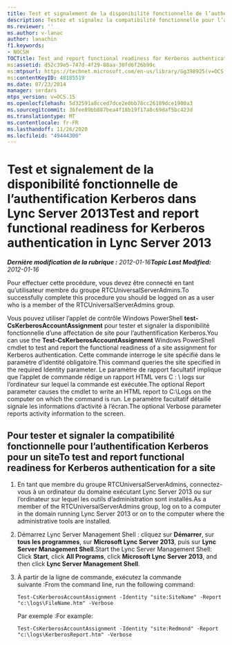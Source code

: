 ```yaml
---
title: Test et signalement de la disponibilité fonctionnelle de l’authentification Kerberos
description: Testez et signalez la compatibilité fonctionnelle pour l’authentification Kerberos.
ms.reviewer: ''
ms.author: v-lanac
author: lanachin
f1.keywords:
- NOCSH
TOCTitle: Test and report functional readiness for Kerberos authentication
ms:assetid: d52c39e5-747d-4f29-88aa-30fd6f26b99c
ms:mtpsurl: https://technet.microsoft.com/en-us/library/Gg398925(v=OCS.15)
ms:contentKeyID: 48185519
ms.date: 07/23/2014
manager: serdars
mtps_version: v=OCS.15
ms.openlocfilehash: 5d32591a8cced7dce2e0bb78cc26189dce1900a3
ms.sourcegitcommit: 36fee89bb887bea4f18b19f17a8c69daf5bc423d
ms.translationtype: MT
ms.contentlocale: fr-FR
ms.lasthandoff: 11/26/2020
ms.locfileid: "49444300"
---
```

# <a name="test-and-report-functional-readiness-for-kerberos-authentication-in-lync-server-2013"></a><span data-ttu-id="e6abe-103">Test et signalement de la disponibilité fonctionnelle de l’authentification Kerberos dans Lync Server 2013</span><span class="sxs-lookup"><span data-stu-id="e6abe-103">Test and report functional readiness for Kerberos authentication in Lync Server 2013</span></span>

<div data-xmlns="http://www.w3.org/1999/xhtml">

<div class="topic" data-xmlns="http://www.w3.org/1999/xhtml" data-msxsl="urn:schemas-microsoft-com:xslt" data-cs="https://msdn.microsoft.com/">

<div data-asp="https://msdn2.microsoft.com/asp">



</div>

<div id="mainSection">

<div id="mainBody"><span data-ttu-id="e6abe-104">

<span> </span></span><span class="sxs-lookup"><span data-stu-id="e6abe-104">

<span> </span></span></span>

<span data-ttu-id="e6abe-105">_**Dernière modification de la rubrique :** 2012-01-16_</span><span class="sxs-lookup"><span data-stu-id="e6abe-105">_**Topic Last Modified:** 2012-01-16_</span></span>

<span data-ttu-id="e6abe-106">Pour effectuer cette procédure, vous devez être connecté en tant qu’utilisateur membre du groupe RTCUniversalServerAdmins.</span><span class="sxs-lookup"><span data-stu-id="e6abe-106">To successfully complete this procedure you should be logged on as a user who is a member of the RTCUniversalServerAdmins group.</span></span>

<span data-ttu-id="e6abe-107">Vous pouvez utiliser l’applet de contrôle Windows PowerShell **test-CsKerberosAccountAssignment** pour tester et signaler la disponibilité fonctionnelle d’une affectation de site pour l’authentification Kerberos.</span><span class="sxs-lookup"><span data-stu-id="e6abe-107">You can use the **Test-CsKerberosAccountAssignment** Windows PowerShell cmdlet to test and report the functional readiness of a site assignment for Kerberos authentication.</span></span> <span data-ttu-id="e6abe-108">Cette commande interroge le site spécifié dans le paramètre d’identité obligatoire.</span><span class="sxs-lookup"><span data-stu-id="e6abe-108">This command queries the site specified in the required Identity parameter.</span></span> <span data-ttu-id="e6abe-109">Le paramètre de rapport facultatif implique que l’applet de commande rédige un rapport HTML vers C : \\ logs sur l’ordinateur sur lequel la commande est exécutée.</span><span class="sxs-lookup"><span data-stu-id="e6abe-109">The optional Report parameter causes the cmdlet to write an HTML report to C:\\Logs on the computer on which the command is run.</span></span> <span data-ttu-id="e6abe-110">Le paramètre facultatif détaillé signale les informations d’activité à l’écran.</span><span class="sxs-lookup"><span data-stu-id="e6abe-110">The optional Verbose parameter reports activity information to the screen.</span></span>

<div>

## <a name="to-test-and-report-functional-readiness-for-kerberos-authentication-for-a-site"></a><span data-ttu-id="e6abe-111">Pour tester et signaler la compatibilité fonctionnelle pour l’authentification Kerberos pour un site</span><span class="sxs-lookup"><span data-stu-id="e6abe-111">To test and report functional readiness for Kerberos authentication for a site</span></span>

1.  <span data-ttu-id="e6abe-112">En tant que membre du groupe RTCUniversalServerAdmins, connectez-vous à un ordinateur du domaine exécutant Lync Server 2013 ou sur l’ordinateur sur lequel les outils d’administration sont installés.</span><span class="sxs-lookup"><span data-stu-id="e6abe-112">As a member of the RTCUniversalServerAdmins group, log on to a computer in the domain running Lync Server 2013 or on to the computer where the administrative tools are installed.</span></span>

2.  <span data-ttu-id="e6abe-113">Démarrez Lync Server Management Shell : cliquez sur **Démarrer**, sur **tous les programmes**, sur **Microsoft Lync Server 2013**, puis sur **Lync Server Management Shell**.</span><span class="sxs-lookup"><span data-stu-id="e6abe-113">Start the Lync Server Management Shell: Click **Start**, click **All Programs**, click **Microsoft Lync Server 2013**, and then click **Lync Server Management Shell**.</span></span>

3.  <span data-ttu-id="e6abe-114">À partir de la ligne de commande, exécutez la commande suivante :</span><span class="sxs-lookup"><span data-stu-id="e6abe-114">From the command line, run the following command:</span></span>
    
        Test-CsKerberosAccountAssignment -Identity "site:SiteName" -Report "c:\logs\FileName.htm" -Verbose
    
    <span data-ttu-id="e6abe-115">Par exemple :</span><span class="sxs-lookup"><span data-stu-id="e6abe-115">For example:</span></span>
    
        Test-CsKerberosAccountAssignment -Identity "site:Redmond" -Report "c:\logs\KerberosReport.htm" -Verbose

<span data-ttu-id="e6abe-116"></div>

</div>

<span> </span>

</div>

</div>

</span><span class="sxs-lookup"><span data-stu-id="e6abe-116"></div>

</div>

<span> </span>

</div>

</div>

</span></span></div>

